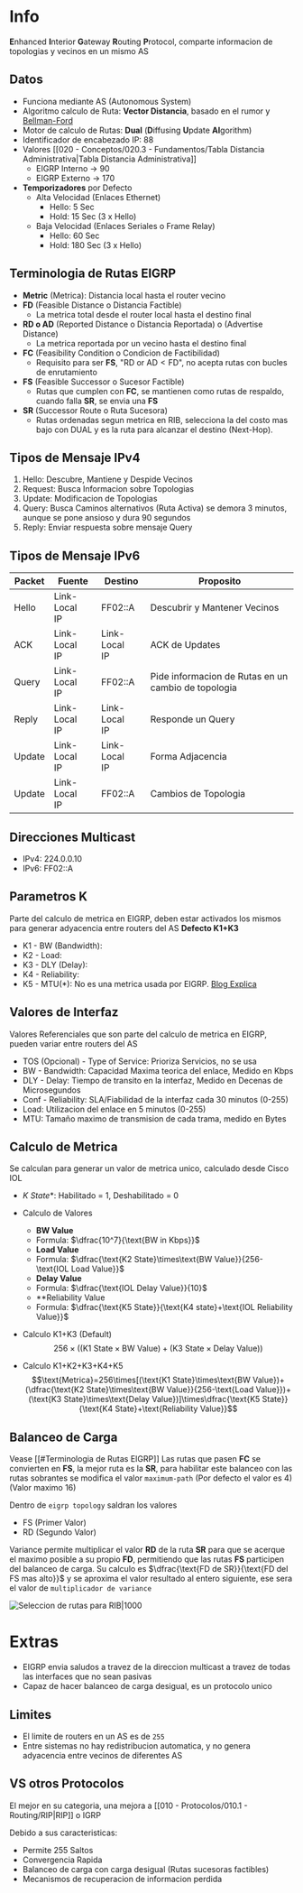 # Info
**E**nhanced **I**nterior **G**ateway **R**outing **P**rotocol, comparte informacion de topologias y vecinos en un mismo AS

## Datos
- Funciona mediante AS (Autonomous System)
- Algoritmo calculo de Ruta: **Vector Distancia**, basado en el rumor y [Bellman-Ford](https://en.wikipedia.org/wiki/Bellman%E2%80%93Ford_algorithm)
- Motor de calculo de Rutas: **Dual** (**D**iffusing **U**pdate **Al**gorithm)
- Identificador de encabezado IP: 88
- Valores [[020 - Conceptos/020.3 - Fundamentos/Tabla Distancia Administrativa|Tabla Distancia Administrativa]]
	- EIGRP Interno -> 90
	- EIGRP Externo -> 170
- **Temporizadores** por Defecto
	- Alta Velocidad (Enlaces Ethernet)
		- Hello: 5 Sec
		- Hold: 15 Sec (3 x Hello)
	- Baja Velocidad (Enlaces Seriales o Frame Relay)
		- Hello: 60 Sec
		- Hold: 180 Sec (3 x Hello)

## Terminologia de Rutas EIGRP
- **Metric** (Metrica): Distancia local hasta el router vecino
- **FD** (Feasible Distance o Distancia Factible)
	- La metrica total desde el router local hasta el destino final
- **RD o AD** (Reported Distance o Distancia Reportada) o (Advertise Distance)
	- La metrica reportada por un vecino hasta el destino final
- **FC** (Feasibility Condition o Condicion de Factibilidad)
	- Requisito para ser **FS**, "$\text{RD or AD} < \text{FD}$", no acepta rutas con bucles de enrutamiento
- **FS** (Feasible Successor o Sucesor Factible)
	- Rutas que cumplen con **FC**, se mantienen como rutas de respaldo, cuando falla **SR**, se envia una **FS**
- **SR** (Successor Route o Ruta Sucesora)
	- Rutas ordenadas segun metrica en RIB, selecciona la del costo mas bajo con DUAL y es la ruta para alcanzar el destino (Next-Hop).

## Tipos de Mensaje IPv4
1. Hello: Descubre, Mantiene y Despide Vecinos
2. Request: Busca Informacion sobre Topologias
3. Update: Modificacion de Topologias
4. Query: Busca Caminos alternativos (Ruta Activa) se demora 3 minutos, aunque se pone ansioso y dura 90 segundos
5. Reply: Enviar respuesta sobre mensaje Query

## Tipos de Mensaje IPv6

| Packet | Fuente           | Destino          | Proposito                                           |
| ------ | ---------------- | ---------------- | --------------------------------------------------- |
| Hello  | Link-Local<br>IP | FF02::A          | Descubrir y Mantener Vecinos                        |
| ACK    | Link-Local<br>IP | Link-Local<br>IP | ACK de Updates                                      |
| Query  | Link-Local<br>IP | FF02::A          | Pide informacion de Rutas en un cambio de topologia |
| Reply  | Link-Local<br>IP | Link-Local<br>IP | Responde un Query                                   |
| Update | Link-Local<br>IP | Link-Local<br>IP | Forma Adjacencia                                    |
| Update | Link-Local<br>IP | FF02::A          | Cambios de Topologia                                |

## Direcciones Multicast
- IPv4: 224.0.0.10
- IPv6: FF02::A

## Parametros K
Parte del calculo de metrica en EIGRP, deben estar activados los mismos para generar adyacencia entre routers del AS
**Defecto K1+K3**
- K1 - BW (Bandwidth): 
- K2 - Load: 
- K3 - DLY (Delay):
- K4 - Reliability: 
- K5 - MTU(\*): No es una metrica usada por EIGRP. [Blog Explica](http://web.archive.org/web/20240229142953/http://blog.capaocho.net/2011/06/el-misterioso-caso-de-eigrp-y-la-mtu.html)

## Valores de Interfaz
Valores Referenciales que son parte del calculo de metrica en EIGRP, pueden variar entre routers del AS
- TOS (Opcional) -  Type of Service: Prioriza Servicios, no se usa
- BW - Bandwidth: Capacidad Maxima teorica del enlace, Medido en Kbps
- DLY - Delay: Tiempo de transito en la interfaz, Medido en Decenas de Microsegundos
- Conf - Reliability: SLA/Fiabilidad de la interfaz cada 30 minutos (0-255)
- Load: Utilizacion del enlace en 5 minutos (0-255)
- MTU: Tamaño maximo de transmision de cada trama, medido en Bytes

## Calculo de Metrica
Se calculan para generar un valor de metrica unico, calculado desde Cisco IOL
- **K* State**: Habilitado = 1, Deshabilitado = 0
- Calculo de Valores
	- **BW Value**
	- Formula: $\dfrac{10^7}{\text{BW in Kbps}}$
	- **Load Value**
	- Formula: $\dfrac{\text{K2 State}\times\text{BW Value}}{256-\text{IOL Load Value}}$
	- **Delay Value**
	- Formula: $\dfrac{\text{IOL Delay Value}}{10}$
	- **Reliability Value
	- Formula: $\dfrac{\text{K5 State}}{\text{K4 state}+\text{IOL Reliability Value}}$

- Calculo K1+K3 (Default) $$256\times((\text{K1 State}\times\text{BW Value})+(\text{K3 State}\times\text{Delay Value}))$$
- Calculo K1+K2+K3+K4+K5 $$\text{Metrica}=256\times[(\text{K1 State}\times\text{BW Value})+(\dfrac{\text{K2 State}\times\text{BW Value}}{256-\text{Load Value}})+(\text{K3 State}\times\text{Delay Value})]\times\dfrac{\text{K5 State}}{\text{K4 State}+\text{Reliability Value}}$$
## Balanceo de Carga
Vease [[#Terminologia de Rutas EIGRP]]
Las rutas que pasen **FC** se convierten en **FS**, la mejor ruta es la **SR**, para habilitar este balanceo con las rutas sobrantes se modifica el valor `maximum-path` (Por defecto el valor es 4) (Valor maximo 16)

Dentro de `eigrp topology` saldran los valores
- FS (Primer Valor)
- RD (Segundo Valor)

Variance permite multiplicar el valor **RD** de la ruta **SR** para que se acerque el maximo posible a su propio **FD**, permitiendo que las rutas **FS** participen del balanceo de carga.
Su calculo es $\dfrac{\text{FD de SR}}{\text{FD del FS mas alto}}$ y se aproxima el valor resultado al entero siguiente, ese sera el valor de `multiplicador de variance`

![Seleccion de rutas para RIB|1000](https://slink.proxylivy.work/image/1b4f8ac5-f751-4e56-8008-b118afd182da.png)

# Extras
- EIGRP envia saludos a travez de la direccion multicast a travez de todas las interfaces que no sean pasivas
- Capaz de hacer balanceo de carga desigual, es un protocolo unico

## Limites
- El limite de routers en un AS es de `255`
- Entre sistemas no hay redistribucion automatica, y no genera adyacencia entre vecinos de diferentes AS

## VS otros Protocolos
El mejor en su categoria, una mejora a [[010 - Protocolos/010.1 - Routing/RIP|RIP]] o IGRP

Debido a sus caracteristicas:
- Permite 255 Saltos
- Convergencia Rapida
- Balanceo de carga con carga desigual (Rutas sucesoras factibles)
- Mecanismos de recuperacion de informacion perdida
